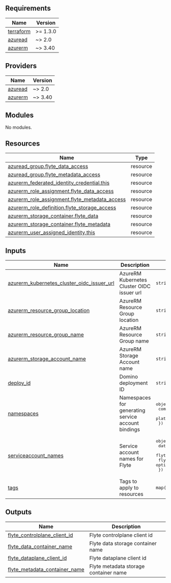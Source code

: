 <!-- BEGINNING OF PRE-COMMIT-TERRAFORM DOCS HOOK -->
## Requirements

| Name | Version |
|------|---------|
| <a name="requirement_terraform"></a> [terraform](#requirement\_terraform) | >= 1.3.0 |
| <a name="requirement_azuread"></a> [azuread](#requirement\_azuread) | ~> 2.0 |
| <a name="requirement_azurerm"></a> [azurerm](#requirement\_azurerm) | ~> 3.40 |

## Providers

| Name | Version |
|------|---------|
| <a name="provider_azuread"></a> [azuread](#provider\_azuread) | ~> 2.0 |
| <a name="provider_azurerm"></a> [azurerm](#provider\_azurerm) | ~> 3.40 |

## Modules

No modules.

## Resources

| Name | Type |
|------|------|
| [azuread_group.flyte_data_access](https://registry.terraform.io/providers/hashicorp/azuread/latest/docs/resources/group) | resource |
| [azuread_group.flyte_metadata_access](https://registry.terraform.io/providers/hashicorp/azuread/latest/docs/resources/group) | resource |
| [azurerm_federated_identity_credential.this](https://registry.terraform.io/providers/hashicorp/azurerm/latest/docs/resources/federated_identity_credential) | resource |
| [azurerm_role_assignment.flyte_data_access](https://registry.terraform.io/providers/hashicorp/azurerm/latest/docs/resources/role_assignment) | resource |
| [azurerm_role_assignment.flyte_metadata_access](https://registry.terraform.io/providers/hashicorp/azurerm/latest/docs/resources/role_assignment) | resource |
| [azurerm_role_definition.flyte_storage_access](https://registry.terraform.io/providers/hashicorp/azurerm/latest/docs/resources/role_definition) | resource |
| [azurerm_storage_container.flyte_data](https://registry.terraform.io/providers/hashicorp/azurerm/latest/docs/resources/storage_container) | resource |
| [azurerm_storage_container.flyte_metadata](https://registry.terraform.io/providers/hashicorp/azurerm/latest/docs/resources/storage_container) | resource |
| [azurerm_user_assigned_identity.this](https://registry.terraform.io/providers/hashicorp/azurerm/latest/docs/resources/user_assigned_identity) | resource |

## Inputs

| Name | Description | Type | Default | Required |
|------|-------------|------|---------|:--------:|
| <a name="input_azurerm_kubernetes_cluster_oidc_issuer_url"></a> [azurerm\_kubernetes\_cluster\_oidc\_issuer\_url](#input\_azurerm\_kubernetes\_cluster\_oidc\_issuer\_url) | AzureRM Kubernetes Cluster OIDC issuer url | `string` | n/a | yes |
| <a name="input_azurerm_resource_group_location"></a> [azurerm\_resource\_group\_location](#input\_azurerm\_resource\_group\_location) | AzureRM Resource Group location | `string` | n/a | yes |
| <a name="input_azurerm_resource_group_name"></a> [azurerm\_resource\_group\_name](#input\_azurerm\_resource\_group\_name) | AzureRM Resource Group name | `string` | n/a | yes |
| <a name="input_azurerm_storage_account_name"></a> [azurerm\_storage\_account\_name](#input\_azurerm\_storage\_account\_name) | AzureRM Storage Account name | `string` | n/a | yes |
| <a name="input_deploy_id"></a> [deploy\_id](#input\_deploy\_id) | Domino deployment ID | `string` | n/a | yes |
| <a name="input_namespaces"></a> [namespaces](#input\_namespaces) | Namespaces for generating service account bindings | <pre>object({<br>    compute  = optional(string, "domino-compute")<br>    platform = optional(string, "domino-platform")<br>  })</pre> | `{}` | no |
| <a name="input_serviceaccount_names"></a> [serviceaccount\_names](#input\_serviceaccount\_names) | Service account names for Flyte | <pre>object({<br>    datacatalog    = optional(string, "datacatalog")<br>    flyteadmin     = optional(string, "flyteadmin")<br>    flytepropeller = optional(string, "flytepropeller")<br>  })</pre> | `{}` | no |
| <a name="input_tags"></a> [tags](#input\_tags) | Tags to apply to resources | `map(string)` | `{}` | no |

## Outputs

| Name | Description |
|------|-------------|
| <a name="output_flyte_controlplane_client_id"></a> [flyte\_controlplane\_client\_id](#output\_flyte\_controlplane\_client\_id) | Flyte controlplane client id |
| <a name="output_flyte_data_container_name"></a> [flyte\_data\_container\_name](#output\_flyte\_data\_container\_name) | Flyte data storage container name |
| <a name="output_flyte_dataplane_client_id"></a> [flyte\_dataplane\_client\_id](#output\_flyte\_dataplane\_client\_id) | Flyte dataplane client id |
| <a name="output_flyte_metadata_container_name"></a> [flyte\_metadata\_container\_name](#output\_flyte\_metadata\_container\_name) | Flyte metadata storage container name |
<!-- END OF PRE-COMMIT-TERRAFORM DOCS HOOK -->
